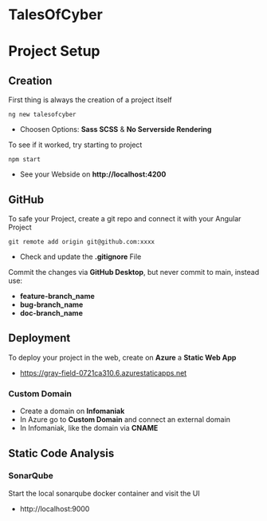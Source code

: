 # TalesOfCyber

# Project Setup

## Creation

First thing is always the creation of a project itself

```
ng new talesofcyber
```

- Choosen Options: **Sass SCSS** & **No Serverside Rendering**

To see if it worked, try starting to project

```
npm start
```

- See your Webside on **http://localhost:4200**

## GitHub

To safe your Project, create a git repo and connect it with your Angular Project

```
git remote add origin git@github.com:xxxx
```

- Check and update the **.gitignore** File

Commit the changes via **GitHub Desktop**, but never commit to main, instead use:

- **feature-branch_name**
- **bug-branch_name**
- **doc-branch_name**

## Deployment

To deploy your project in the web, create on **Azure** a **Static Web App**

- https://gray-field-0721ca310.6.azurestaticapps.net

### Custom Domain

- Create a domain on **Infomaniak**
- In Azure go to **Custom Domain** and connect an external domain
- In Infomaniak, like the domain via **CNAME**

## Static Code Analysis

### SonarQube

Start the local sonarqube docker container and visit the UI

- http://localhost:9000

